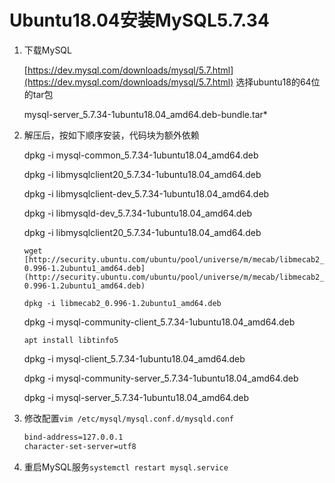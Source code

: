 # Ubuntu18.04安装MySQL5.7.34

1. 下载MySQL
    
    [https://dev.mysql.com/downloads/mysql/5.7.html](https://dev.mysql.com/downloads/mysql/5.7.html) 选择ubuntu18的64位的tar包
    
    mysql-server_5.7.34-1ubuntu18.04_amd64.deb-bundle.tar*
    
2. 解压后，按如下顺序安装，代码块为额外依赖
    
    dpkg -i mysql-common_5.7.34-1ubuntu18.04_amd64.deb
    
    dpkg -i libmysqlclient20_5.7.34-1ubuntu18.04_amd64.deb
    
    dpkg -i libmysqlclient-dev_5.7.34-1ubuntu18.04_amd64.deb
    
    dpkg -i libmysqld-dev_5.7.34-1ubuntu18.04_amd64.deb
    
    dpkg -i libmysqlclient20_5.7.34-1ubuntu18.04_amd64.deb
    
    `wget [http://security.ubuntu.com/ubuntu/pool/universe/m/mecab/libmecab2_0.996-1.2ubuntu1_amd64.deb](http://security.ubuntu.com/ubuntu/pool/universe/m/mecab/libmecab2_0.996-1.2ubuntu1_amd64.deb)`
    
    `dpkg -i libmecab2_0.996-1.2ubuntu1_amd64.deb`
    
    dpkg -i mysql-community-client_5.7.34-1ubuntu18.04_amd64.deb
    
    `apt install libtinfo5`
    
    dpkg -i mysql-client_5.7.34-1ubuntu18.04_amd64.deb
    
    dpkg -i mysql-community-server_5.7.34-1ubuntu18.04_amd64.deb
    
    dpkg -i mysql-server_5.7.34-1ubuntu18.04_amd64.deb
    
3. 修改配置`vim /etc/mysql/mysql.conf.d/mysqld.conf`
    
    ```bash
    bind-address=127.0.0.1
    character-set-server=utf8
    ```
    
4. 重启MySQL服务`systemctl restart mysql.service`

